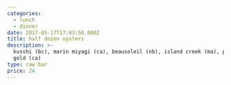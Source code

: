 ```yaml
---
categories:
  - lunch
  - dinner
date: 2017-05-17T17:03:58.000Z
title: half dozen oysters
description: >-
  kusshi (bc), marin miyagi (ca), beausoleil (nb), island creek (ma), pacific
  gold (ca)
type: raw bar
price: 24
---
```



